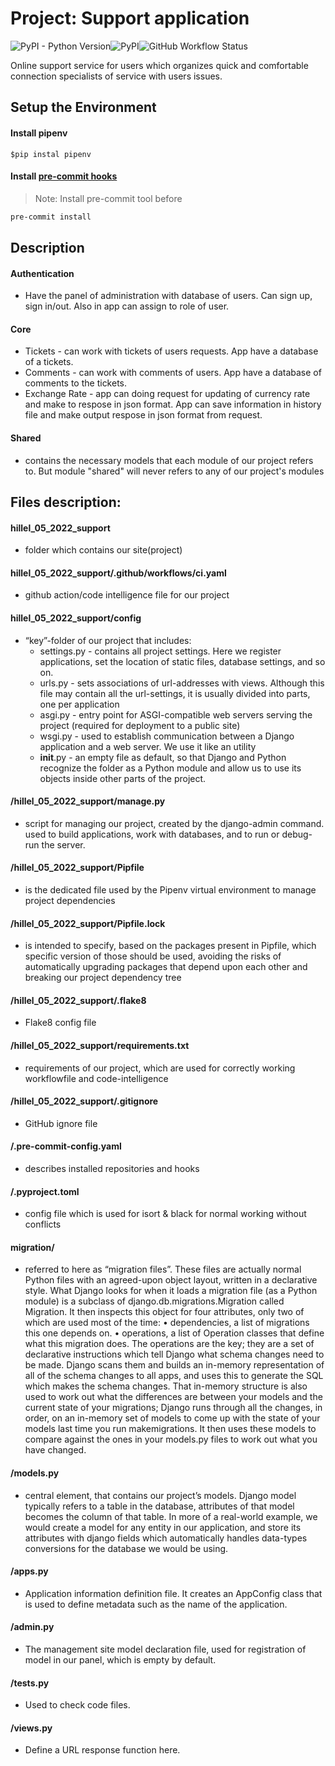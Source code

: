 
# Project: Support application
![PyPI - Python Version](https://img.shields.io/pypi/pyversions/pw?label=Python%20)![PyPI](https://img.shields.io/pypi/v/django?color=919&label=Django)![GitHub Workflow Status](https://img.shields.io/github/workflow/status/SamIvanov7/hillel_05_2022_support/pre-commit-action)

Online support service for users which organizes quick and comfortable connection 
specialists of service with users issues.

## Setup the Environment
#### Install pipenv

```
$pip instal pipenv
```

#### Install [pre-commit hooks](https://pre-commit.com/#install)
> Note: Install pre-commit tool before
```bash
pre-commit install
```

## Description 

#### Authentication
- Have the panel of administration with database of users. Can sign up, sign in/out. 
Also in app can assign to role of user. 

#### Core
- Tickets - can work with tickets of users requests. App have a database of a tickets.
- Comments - can work with comments of users. App have a database of comments to the tickets.
- Exchange Rate - app can doing request for updating of currency rate and make to respose in json format. 
App can save information in history file and make output respose in json format from request.

#### Shared
- contains the necessary models that each module of our project refers to. But module "shared" will never refers to any of our project's modules


## Files description:

#### hillel_05_2022_support 
 - folder which contains our site(project)


#### hillel_05_2022_support/.github/workflows/ci.yaml 
 - github action/code intelligence file for our project

#### hillel_05_2022_support/config 
 - “key”-folder of our project that includes:
	- settings.py - contains all project settings. Here we register applications, set the location of static files, database settings, and so on.
	- urls.py - sets associations of url-addresses with views. Although this file may contain all the url-settings, it is usually divided into parts, one per application
	- asgi.py - entry point for ASGI-compatible web servers serving the project (required for deployment to a public site)
	- wsgi.py - used to establish communication between a Django application and a web server. We use it like an utility
	- __init__.py - an empty file as default, so that Django and Python recognize the folder as a Python module and allow us to use its objects inside other parts of the project.

#### /hillel_05_2022_support/manage.py 
- script for managing our project, created by the django-admin command. used to build applications, work with databases, and to run or debug-run the server.

#### /hillel_05_2022_support/Pipfile 
- is the dedicated file used by the Pipenv virtual environment to manage project dependencies

#### /hillel_05_2022_support/Pipfile.lock 
- is intended to specify, based on the packages present in Pipfile, which specific version of those should be used, avoiding the risks of automatically upgrading packages that depend upon each other and breaking our project dependency tree

#### /hillel_05_2022_support/.flake8  
-  Flake8 config file

#### /hillel_05_2022_support/requirements.txt 
 - requirements of our project, which are used for correctly working workflowfile and code-intelligence

#### /hillel_05_2022_support/.gitignore
 - GitHub ignore file

#### /.pre-commit-config.yaml
 - describes installed repositories and hooks

#### /.pyproject.toml
 - config file which is used for isort & black for normal working without conflicts

#### migration/ 
- referred to here as “migration files”. These files are actually normal Python files with an agreed-upon object layout, written in a declarative style. What Django looks for when it loads a migration file (as a Python module) is a subclass of django.db.migrations.Migration called Migration. It then inspects this object for four attributes, only two of which are used most of the time:
    • dependencies, a list of migrations this one depends on. 
    • operations, a list of Operation classes that define what this migration does. 
The operations are the key; they are a set of declarative instructions which tell Django what schema changes need to be made. Django scans them and builds an in-memory representation of all of the schema changes to all apps, and uses this to generate the SQL which makes the schema changes.
That in-memory structure is also used to work out what the differences are between your models and the current state of your migrations; Django runs through all the changes, in order, on an in-memory set of models to come up with the state of your models last time you run makemigrations. It then uses these models to compare against the ones in your models.py files to work out what you have changed.

#### /models.py 
 - central element, that contains our project’s models. Django model typically refers to a table in the database, attributes of that model becomes the column of that table. In more of a real-world example, we would create a model for any entity in our application, and store its attributes with django fields which automatically handles data-types conversions for the database we would be using.

#### /apps.py 
 - Application information definition file. It creates an AppConfig class that is used to define metadata such as the name of the application.

#### /admin.py 
- The management site model declaration file, used for registration of model in our panel, which is empty by default.

#### /tests.py 
- Used to check code files.

#### /views.py 
- Define a URL response function here.
